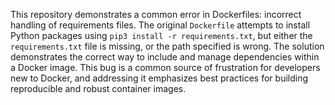 This repository demonstrates a common error in Dockerfiles: incorrect handling of requirements files.  The original `Dockerfile` attempts to install Python packages using `pip3 install -r requirements.txt`, but either the `requirements.txt` file is missing, or the path specified is wrong. The solution demonstrates the correct way to include and manage dependencies within a Docker image. This bug is a common source of frustration for developers new to Docker, and addressing it emphasizes best practices for building reproducible and robust container images.